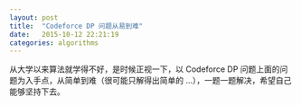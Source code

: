 ```yaml
---
layout: post
title:  "Codeforce DP 问题从易到难"
date:   2015-10-12 22:21:19
categories: algorithms
---
```


从大学以来算法就学得不好，是时候正视一下，以 Codeforce DP 问题上面的问题为入手点，从简单到难（很可能只解得出简单的 ...），一题一题解决，希望自己能够坚持下去。

<script type="text/javascript" src="//cdn.bootcss.com/zepto/1.1.6/zepto.min.js
" ></script>
<script type="text/javascript">
    (function() {
        document.write('<div class="gist-container"></div>');
        var $elem = $('.gist-container');
        $.getJSON('https://api.github.com/users/jo32/gists', function(resp) {
            var length = resp.length > 5 ? 5 : resp.length;
            var count = 0;
            for (var i in resp) {
                if (resp[i].description.indexOf('CODEFORCE') >= 0) {
                    $elem.append('<h2>' + resp[i].description + '</h2>');
                    $elem.append('<div class="gist-' + resp[i].id + '"></div>');
                    count += 1;
                    if (count <= length) {
                        (function(gist) {
                            for (var i in gist.files) {
                                var file = gist.files[i];
                                $('.gist-' + gist.id)
                                    .append('<h3>' + file.filename + '</h3>')
                                    .append('<pre><code class="gist-content-' + file.filename.split('.')[0] + '"></code></pre>');
                                (function(file) {
                                    $.get(file.raw_url, function(data) {
                                        $('.gist-content-' + file.filename.split('.')[0]).html(data);
                                    });
                                })(file);
                            }
                        })(resp[i]);
                    } else {
                        (function(gist) {
                            for (var i in gist.files) {
                                var file = gist.files[i];
                                $('.gist-' + gist.id).append('<h3>' + file.filename + '</h3>');
                                $('.gist-' + gist.id).append('<pre><code>' + file.raw_url + '</code></pre>');
                            }
                        })(resp[i]);
                    }
                }
            }
        });
    })();
</script>